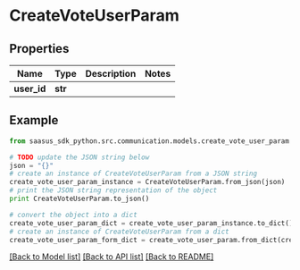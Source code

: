 # CreateVoteUserParam


## Properties

Name | Type | Description | Notes
------------ | ------------- | ------------- | -------------
**user_id** | **str** |  | 

## Example

```python
from saasus_sdk_python.src.communication.models.create_vote_user_param import CreateVoteUserParam

# TODO update the JSON string below
json = "{}"
# create an instance of CreateVoteUserParam from a JSON string
create_vote_user_param_instance = CreateVoteUserParam.from_json(json)
# print the JSON string representation of the object
print CreateVoteUserParam.to_json()

# convert the object into a dict
create_vote_user_param_dict = create_vote_user_param_instance.to_dict()
# create an instance of CreateVoteUserParam from a dict
create_vote_user_param_form_dict = create_vote_user_param.from_dict(create_vote_user_param_dict)
```
[[Back to Model list]](../README.md#documentation-for-models) [[Back to API list]](../README.md#documentation-for-api-endpoints) [[Back to README]](../README.md)


